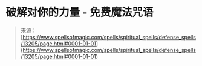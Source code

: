<!--yml

类别：未分类

日期：2024-06-12 18:51:34

-->

# 破解对你的力量 - 免费魔法咒语

> 来源：[https://www.spellsofmagic.com/spells/spiritual_spells/defense_spells/13205/page.html#0001-01-01](https://www.spellsofmagic.com/spells/spiritual_spells/defense_spells/13205/page.html#0001-01-01)
